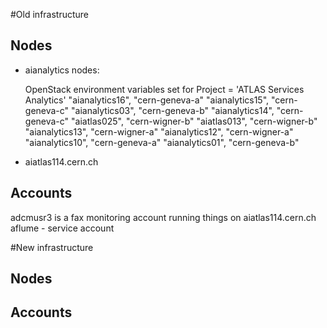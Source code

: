 #Old infrastructure

## Nodes
* aianalytics nodes:
  
  OpenStack environment variables set for Project = 'ATLAS Services Analytics'
"aianalytics16", "cern-geneva-a"
"aianalytics15", "cern-geneva-c"
"aianalytics03", "cern-geneva-b"
"aianalytics14", "cern-geneva-c"
"aiatlas025", "cern-wigner-b"
"aiatlas013", "cern-wigner-b"
"aianalytics13", "cern-wigner-a"
"aianalytics12", "cern-wigner-a"
"aianalytics10", "cern-geneva-a"
"aianalytics01", "cern-geneva-b"

* aiatlas114.cern.ch

## Accounts
  adcmusr3 is a fax monitoring account running things on aiatlas114.cern.ch
  aflume - service account 
  
#New infrastructure
  
 ## Nodes
 
 ## Accounts
